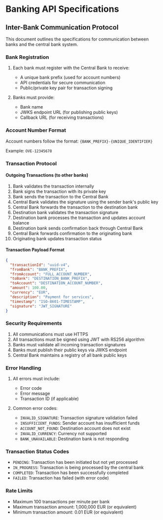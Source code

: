 # Banking API Specifications

## Inter-Bank Communication Protocol

This document outlines the specifications for communication between banks and the central bank system.

### Bank Registration

1. Each bank must register with the Central Bank to receive:
   - A unique bank prefix (used for account numbers)
   - API credentials for secure communication
   - Public/private key pair for transaction signing

2. Banks must provide:
   - Bank name
   - JWKS endpoint URL (for publishing public keys)
   - Callback URL (for receiving transactions)

### Account Number Format

Account numbers follow the format: `{BANK_PREFIX}-{UNIQUE_IDENTIFIER}`

Example: `OVE-12345678`

### Transaction Protocol

#### Outgoing Transactions (to other banks)

1. Bank validates the transaction internally
2. Bank signs the transaction with its private key
3. Bank sends the transaction to the Central Bank
4. Central Bank validates the signature using the sender bank's public key
5. Central Bank forwards the transaction to the destination bank
6. Destination bank validates the transaction signature
7. Destination bank processes the transaction and updates account balance
8. Destination bank sends confirmation back through Central Bank
9. Central Bank forwards confirmation to the originating bank
10. Originating bank updates transaction status

#### Transaction Payload Format

```json
{
  "transactionId": "uuid-v4",
  "fromBank": "BANK_PREFIX",
  "fromAccount": "FULL_ACCOUNT_NUMBER",
  "toBank": "DESTINATION_BANK_PREFIX",
  "toAccount": "DESTINATION_ACCOUNT_NUMBER",
  "amount": 100.00,
  "currency": "EUR",
  "description": "Payment for services",
  "timestamp": "ISO-8601-TIMESTAMP",
  "signature": "JWT_SIGNATURE"
}
```

### Security Requirements

1. All communications must use HTTPS
2. All transactions must be signed using JWT with RS256 algorithm
3. Banks must validate all incoming transaction signatures
4. Banks must publish their public keys via JWKS endpoint
5. Central Bank maintains a registry of all bank public keys

### Error Handling

1. All errors must include:
   - Error code
   - Error message
   - Transaction ID (if applicable)

2. Common error codes:
   - `INVALID_SIGNATURE`: Transaction signature validation failed
   - `INSUFFICIENT_FUNDS`: Sender account has insufficient funds
   - `ACCOUNT_NOT_FOUND`: Destination account does not exist
   - `INVALID_CURRENCY`: Currency not supported
   - `BANK_UNAVAILABLE`: Destination bank is not responding

### Transaction Status Codes

- `PENDING`: Transaction has been initiated but not yet processed
- `IN_PROGRESS`: Transaction is being processed by the central bank
- `COMPLETED`: Transaction has been successfully completed
- `FAILED`: Transaction has failed (with error code)

### Rate Limits

- Maximum 100 transactions per minute per bank
- Maximum transaction amount: 1,000,000 EUR (or equivalent)
- Minimum transaction amount: 0.01 EUR (or equivalent)